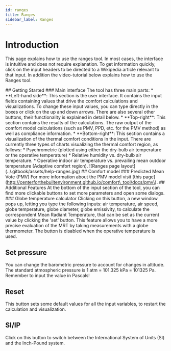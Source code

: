```yaml
---
id: ranges
title: Ranges
sidebar_label: Ranges
---
```


# Introduction

This page explains how to use the ranges tool. In most cases, the interface is intuitive and does not require explanation. To get information quickly, click on the input headers to be directed to a Wikipedia article relevant to that input. In addition the video-tutorial below explains how to use the Ranges tool.

\#\# Getting Started \#\#\# Main interface The tool has three main parts: \* \*\*Left-hand side\*\*: This section is the user interface. It contains the input fields containing values that drive the comfort calculations and visualizations. To change these input values, you can type directly in the boxes or click on the up and down arrows. There are also several other buttons, their functionality is explained in detail below. \* \*\*Top-right\*\*: This section contains the results of the calculations. The raw output of the comfort model calculations \(such as PMV, PPD, etc. for the PMV method\) as well as compliance information. \* \*\*Bottom-right\*\*: This section contains a visualization of the thermal comfort conditions in the input. There are currently three types of charts visualizing the thermal comfort region, as follows: \* Psychrometric \(plotted using either the dry-bulb air temperature or the operative temperature\) \* Relative humidity vs. dry-bulb air temperature. \* Operative indoor air temperature vs. prevailing mean outdoor temperature \(Adaptive comfort region\). !\[Ranges page layout\]\(../.gitbook/assets/help-ranges.jpg\) \#\# Comfort model \#\#\# Predicted Mean Vote \(PMV\) For more information about the PMV model visit \[this page\]\(http://centerforthebuiltenvironment.github.io/comfort\_tool/docs/pmv\). \#\# Additional Features At the bottom of the input section of the tool, you can find more clickable buttons to set more parameters and open some dialogs. \#\#\# Globe temperature calculator Clicking on this button, a new window pops up, letting you type the following inputs: air temperature, air speed, globe temperature, globe diameter, globe emissivity, to calculate the correspondent Mean Radiant Temperature, that can be set as the current value by clicking the 'set' button. This feature allows you to have a more precise evaluation of the MRT by taking measurements with a globe thermometer. The button is disabled when the operative temperature is used.

## Set pressure

You can change the barometric pressure to account for changes in altitude. The standard atmospheric pressure is 1 atm = 101.325 kPa = 101325 Pa. Remember to input the value in Pascals!

## Reset

This button sets some default values for all the input variables, to restart the calculation and visualization.

## SI/IP

Click on this button to switch between the International System of Units \(SI\) and the Inch-Pound system.

